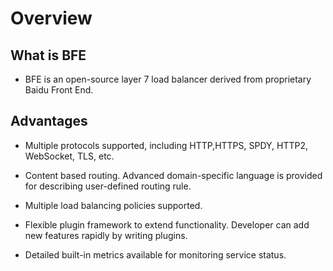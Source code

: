 # Overview

## What is BFE

- BFE is an open-source layer 7 load balancer derived from proprietary Baidu Front End. 

## Advantages

- Multiple protocols supported, including HTTP,HTTPS, SPDY, HTTP2, WebSocket, TLS, etc.

- Content based routing. Advanced domain-specific language is provided for describing user-defined routing rule.

- Multiple load balancing policies supported.

- Flexible plugin framework to extend functionality. Developer can add new features rapidly by writing plugins.

- Detailed built-in metrics available for monitoring service status.
